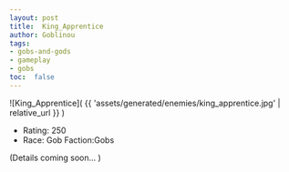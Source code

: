 ```yaml
---
layout: post
title:  King_Apprentice
author: Goblinou
tags:
- gobs-and-gods
- gameplay
- gobs
toc:  false
---
```


![King_Apprentice]( {{ 'assets/generated/enemies/king_apprentice.jpg' | relative_url }} )
- Rating: 250
- Race: Gob  Faction:Gobs

(Details coming soon... )